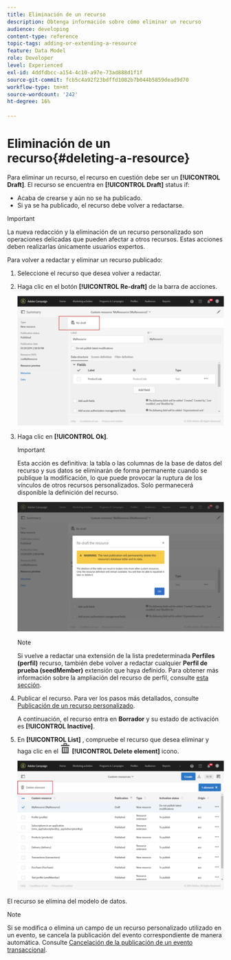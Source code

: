 ```yaml
---
title: Eliminación de un recurso
description: Obtenga información sobre cómo eliminar un recurso
audience: developing
content-type: reference
topic-tags: adding-or-extending-a-resource
feature: Data Model
role: Developer
level: Experienced
exl-id: 4ddfdbcc-a154-4c10-a97e-73ad888d1f1f
source-git-commit: fcb5c4a92f23bdffd1082b7b044b5859dead9d70
workflow-type: tm+mt
source-wordcount: '242'
ht-degree: 16%

---
```


# Eliminación de un recurso{#deleting-a-resource}

Para eliminar un recurso, el recurso en cuestión debe ser un **[!UICONTROL Draft]**. El recurso se encuentra en **[!UICONTROL Draft]** status if:

* Acaba de crearse y aún no se ha publicado.
* Si ya se ha publicado, el recurso debe volver a redactarse.

>[!IMPORTANT]
>
>La nueva redacción y la eliminación de un recurso personalizado son operaciones delicadas que pueden afectar a otros recursos. Estas acciones deben realizarlas únicamente usuarios expertos.

Para volver a redactar y eliminar un recurso publicado:

1. Seleccione el recurso que desea volver a redactar.
1. Haga clic en el botón **[!UICONTROL Re-draft]** de la barra de acciones.

   ![](assets/schema_extension_uc26.png)

1. Haga clic en **[!UICONTROL Ok]**.

   >[!IMPORTANT]
   >
   >Esta acción es definitiva: la tabla o las columnas de la base de datos del recurso y sus datos se eliminarán de forma permanente cuando se publique la modificación, lo que puede provocar la ruptura de los vínculos de otros recursos personalizados. Solo permanecerá disponible la definición del recurso.

   ![](assets/schema_extension_uc27.png)

   >[!NOTE]
   >
   >Si vuelve a redactar una extensión de la lista predeterminada **Perfiles (perfil)** recurso, también debe volver a redactar cualquier **Perfil de prueba (seedMember)** extensión que haya definido. Para obtener más información sobre la ampliación del recurso de perfil, consulte [esta sección](../../developing/using/extending-the-profile-resource-with-a-new-field.md).

1. Publicar el recurso. Para ver los pasos más detallados, consulte [Publicación de un recurso personalizado](../../developing/using/updating-the-database-structure.md#publishing-a-custom-resource).

   A continuación, el recurso entra en **Borrador** y su estado de activación es **[!UICONTROL Inactive]**.

1. En **[!UICONTROL List]** , compruebe el recurso que desea eliminar y haga clic en el ![](assets/delete_darkgrey-24px.png) **[!UICONTROL Delete element]** icono.

   ![](assets/schema_extension_uc28.png)

El recurso se elimina del modelo de datos.

>[!NOTE]
>
>Si se modifica o elimina un campo de un recurso personalizado utilizado en un evento, se cancela la publicación del evento correspondiente de manera automática. Consulte [Cancelación de la publicación de un evento transaccional](../../channels/using/publishing-transactional-event.md#unpublishing-an-event).
